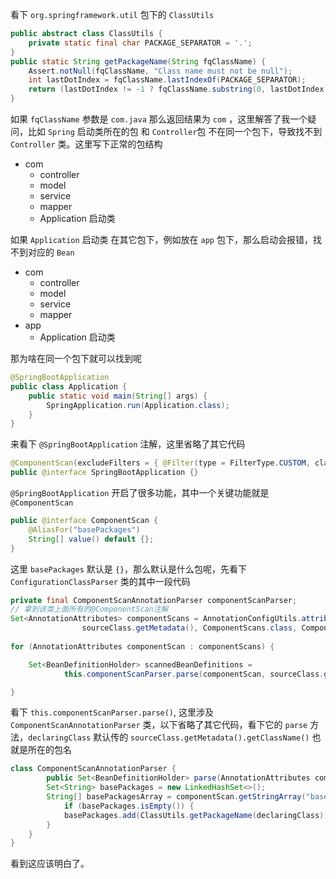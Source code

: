 看下 `org.springframework.util` 包下的 `ClassUtils`
```java
public abstract class ClassUtils {
	private static final char PACKAGE_SEPARATOR = '.';
}
public static String getPackageName(String fqClassName) {
    Assert.notNull(fqClassName, "Class name must not be null");
    int lastDotIndex = fqClassName.lastIndexOf(PACKAGE_SEPARATOR);
    return (lastDotIndex != -1 ? fqClassName.substring(0, lastDotIndex) : "");
}
```
如果 `fqClassName` 参数是 `com.java` 那么返回结果为 `com` ，这里解答了我一个疑问，比如 `Spring` 启动类所在的包 和 `Controller`包 不在同一个包下，导致找不到 `Controller` 类。这里写下正常的包结构
- com
    - controller
    - model
    - service
    - mapper
    - Application 启动类

如果 `Application` 启动类 在其它包下，例如放在 `app` 包下，那么启动会报错，找不到对应的 `Bean`
- com
    - controller
    - model
    - service
    - mapper
- app
    - Application 启动类


那为啥在同一个包下就可以找到呢
```java
@SpringBootApplication
public class Application {
    public static void main(String[] args) {
        SpringApplication.run(Application.class);
    }
}
```
来看下 `@SpringBootApplication` 注解，这里省略了其它代码
```java
@ComponentScan(excludeFilters = { @Filter(type = FilterType.CUSTOM, classes = TypeExcludeFilter.class),
public @interface SpringBootApplication {}
```
`@SpringBootApplication` 开启了很多功能，其中一个关键功能就是 `@ComponentScan`
```java
public @interface ComponentScan {
	@AliasFor("basePackages")
	String[] value() default {};
}
```
这里 `basePackages` 默认是 `{}`，那么默认是什么包呢，先看下 `ConfigurationClassParser` 类的其中一段代码
```java
private final ComponentScanAnnotationParser componentScanParser;
// 拿到该类上面所有的@ComponentScan注解
Set<AnnotationAttributes> componentScans = AnnotationConfigUtils.attributesForRepeatable(
				sourceClass.getMetadata(), ComponentScans.class, ComponentScan.class);
                
for (AnnotationAttributes componentScan : componentScans) {

    Set<BeanDefinitionHolder> scannedBeanDefinitions =
            this.componentScanParser.parse(componentScan, sourceClass.getMetadata().getClassName());

}              
```
看下  `this.componentScanParser.parse()`, 这里涉及 `ComponentScanAnnotationParser` 类，以下省略了其它代码，看下它的 `parse` 方法，`declaringClass` 默认传的 `sourceClass.getMetadata().getClassName()` 也就是所在的包名
```java
class ComponentScanAnnotationParser {
        public Set<BeanDefinitionHolder> parse(AnnotationAttributes componentScan, final String declaringClass) {
        Set<String> basePackages = new LinkedHashSet<>();
		String[] basePackagesArray = componentScan.getStringArray("basePackages");
        	if (basePackages.isEmpty()) {
			basePackages.add(ClassUtils.getPackageName(declaringClass));
		}
    }
}
```
看到这应该明白了。
